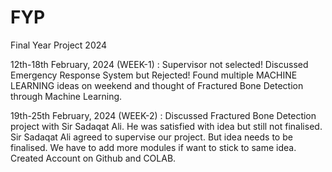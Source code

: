 # FYP
Final Year Project 2024

12th-18th February, 2024 (WEEK-1) : 
Supervisor not selected!
Discussed Emergency Response System but Rejected!
Found multiple MACHINE LEARNING ideas on weekend and thought of Fractured Bone Detection through Machine Learning.

19th-25th February, 2024 (WEEK-2) : 
Discussed Fractured Bone Detection project with Sir Sadaqat Ali. 
He was satisfied with idea but still not finalised. 
Sir Sadaqat Ali agreed to supervise our project. 
But idea needs to be finalised. 
We have to add more modules if want to stick to same idea.
Created Account on Github and COLAB.

